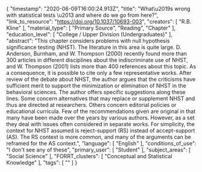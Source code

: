 {
    "timestamp": "2020-06-09T16:00:24.913Z",
    "title": "What\u2019s wrong with statistical tests \u2013 and where do we go from here?",
    "link_to_resource": "https://doi.org/10.1037/10693-003",
    "creators": [
        "R.B. Kline"
    ],
    "material_type": [
        "Primary Source",
        "Reading",
        "Chapter"
    ],
    "education_level": [
        "College / Upper Division (Undergraduates)"
    ],
    "abstract": "This chapter considers problems with null hypothesis significance testing (NHST). The literature in this area is quite large. D. Anderson, Burnham, and W. Thompson (2000) recently found more than 300 articles in different disciplines about the indiscriminate use of NHST, and W. Thompson (2001) lists more than 400 references about this topic. As a consequence, it is possible to cite only a few representative works. After review of the debate about NHST, the author argues that the criticisms have sufficient merit to support the minimization or elimination of NHST in the behavioral sciences. The author offers specific suggestions along these lines. Some concern alternatives that may replace or supplement NHST and thus are directed at researchers. Others concern editorial policies or educational curricula. Few of the recommendations given are original in that many have been made over the years by various authors. However, as a set they deal with issues often considered in separate works. For simplicity, the context for NHST assumed is reject-support (RS) instead of accept-support (AS). The RS context is more common, and many of the arguments can be reframed for the AS context.",
    "language": [
        "English"
    ],
    "conditions_of_use": "I don't see any of these",
    "primary_user": [
        "Student"
    ],
    "subject_areas": [
        "Social Science"
    ],
    "FORRT_clusters": [
        "Conceptual and Statistical Knowledge"
    ],
    "tags": [
        ""
    ]
}